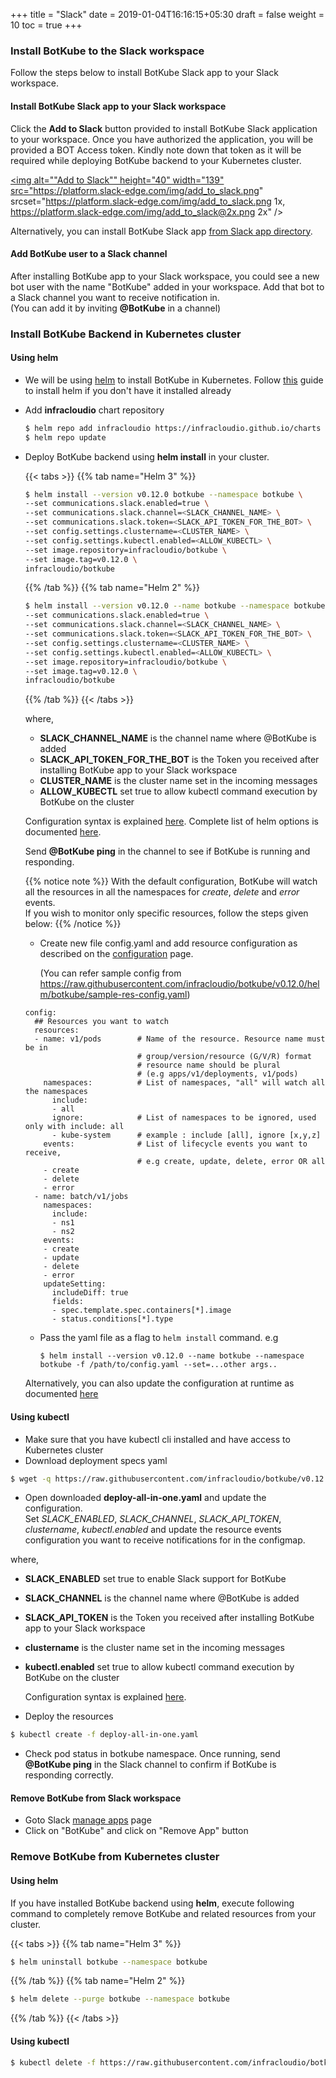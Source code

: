 +++
title = "Slack"
date = 2019-01-04T16:16:15+05:30
draft = false
weight = 10
toc = true
+++

### Install BotKube to the Slack workspace

Follow the steps below to install BotKube Slack app to your Slack workspace.

#### Install BotKube Slack app to your Slack workspace

Click the **Add to Slack** button provided to install BotKube Slack application to your workspace. Once you have authorized the application, you will be provided a BOT Access token. Kindly note down that token as it will be required while deploying BotKube backend to your Kubernetes cluster.

<a href="https://slack.com/oauth/authorize?scope=commands,bot&client_id=12637824912.515475697794"><img alt=""Add to Slack"" height="40" width="139" src="https://platform.slack-edge.com/img/add_to_slack.png" srcset="https://platform.slack-edge.com/img/add_to_slack.png 1x, https://platform.slack-edge.com/img/add_to_slack@2x.png 2x" /></a>

Alternatively, you can install BotKube Slack app [from Slack app directory](https://slack.com/apps/AF5DZLHPC-botkube).

#### Add BotKube user to a Slack channel

After installing BotKube app to your Slack workspace, you could see a new bot user with the name "BotKube" added in your workspace. Add that bot to a Slack channel you want to receive notification in.<br> (You can add it by inviting **@BotKube** in a channel)

### Install BotKube Backend in Kubernetes cluster

#### Using helm

- We will be using [helm](https://helm.sh/) to install BotKube in Kubernetes. Follow [this](https://docs.helm.sh/using_helm/#installing-helm) guide to install helm if you don't have it installed already
- Add **infracloudio** chart repository

  ```bash
  $ helm repo add infracloudio https://infracloudio.github.io/charts
  $ helm repo update
  ```

- Deploy BotKube backend using **helm install** in your cluster.

  {{< tabs >}}
  {{% tab name="Helm 3" %}}

  ```bash
  $ helm install --version v0.12.0 botkube --namespace botkube \
  --set communications.slack.enabled=true \
  --set communications.slack.channel=<SLACK_CHANNEL_NAME> \
  --set communications.slack.token=<SLACK_API_TOKEN_FOR_THE_BOT> \
  --set config.settings.clustername=<CLUSTER_NAME> \
  --set config.settings.kubectl.enabled=<ALLOW_KUBECTL> \
  --set image.repository=infracloudio/botkube \
  --set image.tag=v0.12.0 \
  infracloudio/botkube
  ```

  {{% /tab %}}
  {{% tab name="Helm 2" %}}

  ```bash
  $ helm install --version v0.12.0 --name botkube --namespace botkube \
  --set communications.slack.enabled=true \
  --set communications.slack.channel=<SLACK_CHANNEL_NAME> \
  --set communications.slack.token=<SLACK_API_TOKEN_FOR_THE_BOT> \
  --set config.settings.clustername=<CLUSTER_NAME> \
  --set config.settings.kubectl.enabled=<ALLOW_KUBECTL> \
  --set image.repository=infracloudio/botkube \
  --set image.tag=v0.12.0 \
  infracloudio/botkube
  ```

  {{% /tab %}}
  {{< /tabs >}}

  where,<br>
  - **SLACK_CHANNEL_NAME** is the channel name where @BotKube is added<br>
  - **SLACK_API_TOKEN_FOR_THE_BOT** is the Token you received after installing BotKube app to your Slack workspace<br>
  - **CLUSTER_NAME** is the cluster name set in the incoming messages<br>
  - **ALLOW_KUBECTL** set true to allow kubectl command execution by BotKube on the cluster<br>

   Configuration syntax is explained [here](/configuration).
   Complete list of helm options is documented [here](/configuration/#helm-install-options).

  Send **@BotKube ping** in the channel to see if BotKube is running and responding.

  {{% notice note %}}
  With the default configuration, BotKube will watch all the resources in all the namespaces for _create_, _delete_ and _error_ events.<br>
  If you wish to monitor only specific resources, follow the steps given below:
  {{% /notice %}}

  - Create new file config.yaml and add resource configuration as described on the [configuration](/configuration) page.

    (You can refer sample config from https://raw.githubusercontent.com/infracloudio/botkube/v0.12.0/helm/botkube/sample-res-config.yaml)

  ```
  config:
    ## Resources you want to watch
    resources:
    - name: v1/pods        # Name of the resource. Resource name must be in 
                           # group/version/resource (G/V/R) format
                           # resource name should be plural
                           # (e.g apps/v1/deployments, v1/pods)
      namespaces:          # List of namespaces, "all" will watch all the namespaces
        include:
        - all
        ignore:            # List of namespaces to be ignored, used only with include: all
        - kube-system      # example : include [all], ignore [x,y,z]
      events:              # List of lifecycle events you want to receive,
                           # e.g create, update, delete, error OR all
      - create
      - delete
      - error
    - name: batch/v1/jobs
      namespaces:
        include:
        - ns1
        - ns2
      events:
      - create
      - update
      - delete
      - error
      updateSetting:
        includeDiff: true
        fields:
        - spec.template.spec.containers[*].image
        - status.conditions[*].type
    ```
  - Pass the yaml file as a flag to `helm install` command.
    e.g

    ```
    $ helm install --version v0.12.0 --name botkube --namespace botkube -f /path/to/config.yaml --set=...other args..
    ```

  Alternatively, you can also update the configuration at runtime as documented [here](/configuration/#updating-the-configuration-at-runtime)


#### Using kubectl

- Make sure that you have kubectl cli installed and have access to Kubernetes cluster
- Download deployment specs yaml

```bash
$ wget -q https://raw.githubusercontent.com/infracloudio/botkube/v0.12.0/deploy-all-in-one.yaml
```

- Open downloaded **deploy-all-in-one.yaml** and update the configuration.<br>
Set *SLACK_ENABLED*, *SLACK_CHANNEL*, *SLACK_API_TOKEN*, *clustername*, *kubectl.enabled* and update the resource events configuration you want to receive notifications for in the configmap.<br>

where,<br>
- **SLACK_ENABLED** set true to enable Slack support for BotKube<br>
- **SLACK_CHANNEL** is the channel name where @BotKube is added<br>
- **SLACK_API_TOKEN** is the Token you received after installing BotKube app to your Slack workspace<br>
- **clustername** is the cluster name set in the incoming messages<br>
- **kubectl.enabled** set true to allow kubectl command execution by BotKube on the cluster<br>

   Configuration syntax is explained [here](/configuration).

- Deploy the resources

```bash
$ kubectl create -f deploy-all-in-one.yaml
```

- Check pod status in botkube namespace. Once running, send **@BotKube ping** in the Slack channel to confirm if BotKube is responding correctly.


#### Remove BotKube from Slack workspace

- Goto Slack <a href="https://slack.com/apps/manage">manage apps</a> page<br>
- Click on "BotKube" and click on "Remove App" button

### Remove BotKube from Kubernetes cluster

#### Using helm

If you have installed BotKube backend using **helm**, execute following command to completely remove BotKube and related resources from your cluster.

{{< tabs >}}
{{% tab name="Helm 3" %}}

```bash
$ helm uninstall botkube --namespace botkube
```

{{% /tab %}}
{{% tab name="Helm 2" %}}

```bash
$ helm delete --purge botkube --namespace botkube
```

{{% /tab %}}
{{< /tabs >}}

#### Using kubectl

```bash
$ kubectl delete -f https://raw.githubusercontent.com/infracloudio/botkube/v0.12.0/deploy-all-in-one.yaml
```

